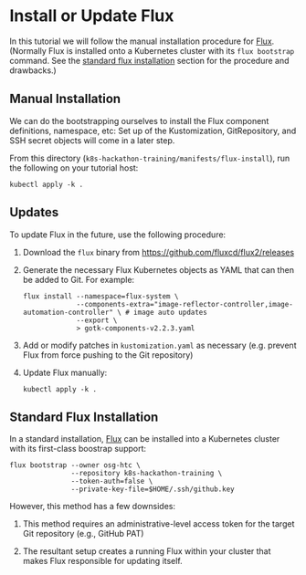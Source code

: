 Install or Update Flux
======================

In this tutorial we will follow the manual installation procedure for [Flux](https://fluxcd.io/).
(Normally Flux is installed onto a Kubernetes cluster with its `flux bootstrap` command.
See the [standard flux installation](#standard-flux-installation) section for the procedure and drawbacks.)

Manual Installation
-------------------

We can do the bootstrapping ourselves to install the Flux component definitions, namespace, etc:
Set up of the Kustomization, GitRepository, and SSH secret objects will come in a later step.

From this directory (`k8s-hackathon-training/manifests/flux-install`), run the following on your tutorial host:

```
kubectl apply -k .
```

Updates
-------

To update Flux in the future, use the following procedure:

1.  Download the `flux` binary from <https://github.com/fluxcd/flux2/releases>

2.  Generate the necessary Flux Kubernetes objects as YAML that can then be added to Git. For example:

        flux install --namespace=flux-system \
                     --components-extra="image-reflector-controller,image-automation-controller" \ # image auto updates
                     --export \
                     > gotk-components-v2.2.3.yaml

3.  Add or modify patches in `kustomization.yaml` as necessary
    (e.g. prevent Flux from force pushing to the Git repository)

4.  Update Flux manually:

        kubectl apply -k .

Standard Flux Installation
--------------------------

In a standard installation, [Flux](https://fluxcd.io/) can be installed into a Kubernetes cluster with its first-class
boostrap support:

```
flux bootstrap --owner osg-htc \
               --repository k8s-hackathon-training \
               --token-auth=false \
               --private-key-file=$HOME/.ssh/github.key
```

However, this method has a few downsides:

1.  This method requires an administrative-level access token for the target Git repository (e.g., GitHub PAT)

2.  The resultant setup creates a running Flux within your cluster that makes Flux responsible for updating itself.
